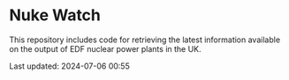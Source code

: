 # Nuke Watch

This repository includes code for retrieving the latest information available on the output of EDF nuclear power plants in the UK.

Last updated: 2024-07-06 00:55